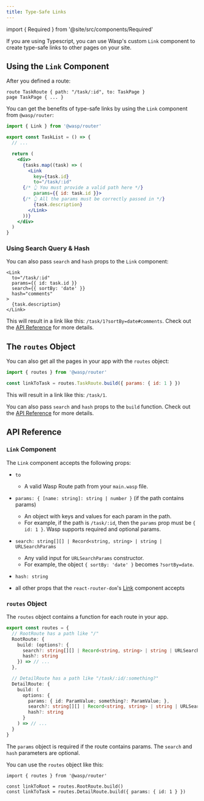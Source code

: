 ```yaml
---
title: Type-Safe Links
---
```


import { Required } from '@site/src/components/Required'

If you are using Typescript, you can use Wasp's custom `Link` component to create type-safe links to other pages on your site.

## Using the `Link` Component

After you defined a route:

```wasp title="main.wasp"
route TaskRoute { path: "/task/:id", to: TaskPage }
page TaskPage { ... }
```

You can get the benefits of type-safe links by using the `Link` component from `@wasp/router`:

```jsx title="TaskList.tsx"
import { Link } from '@wasp/router'

export const TaskList = () => {
  // ...

  return (
    <div>
      {tasks.map((task) => (
        <Link
          key={task.id}
          to="/task/:id"
      {/* 👆 You must provide a valid path here */} 
          params={{ id: task.id }}>
      {/* 👆 All the params must be correctly passed in */}   
          {task.description}
        </Link>
      ))}
    </div>
  )
}
```

### Using Search Query & Hash

You can also pass `search` and `hash` props to the `Link` component:

```tsx title="TaskList.tsx"
<Link
  to="/task/:id"
  params={{ id: task.id }}
  search={{ sortBy: 'date' }}
  hash="comments"
>
  {task.description}
</Link>
```

This will result in a link like this: `/task/1?sortBy=date#comments`. Check out the [API Reference](#link-component) for more details.

## The `routes` Object

You can also get all the pages in your app with the `routes` object:

```jsx title="TaskList.tsx"
import { routes } from '@wasp/router'

const linkToTask = routes.TaskRoute.build({ params: { id: 1 } })
```

This will result in a link like this: `/task/1`.

You can also pass `search` and `hash` props to the `build` function. Check out the [API Reference](#routes-object) for more details.


## API Reference

### `Link` Component

The `Link` component accepts the following props:
- `to` <Required />

  - A valid Wasp Route path from your `main.wasp` file.

- `params: { [name: string]: string | number }` <Required /> (if the path contains params)

  - An object with keys and values for each param in the path.
  - For example, if the path is `/task/:id`, then the `params` prop must be `{ id: 1 }`. Wasp supports required and optional params.

- `search: string[][] | Record<string, string> | string | URLSearchParams`

  - Any valid input for `URLSearchParams` constructor.
  - For example, the object `{ sortBy: 'date' }` becomes `?sortBy=date`.

- `hash: string`
- all other props that the `react-router-dom`'s [Link](https://v5.reactrouter.com/web/api/Link) component accepts


### `routes` Object

The `routes` object contains a function for each route in your app.

```ts title="router.tsx"
export const routes = {
  // RootRoute has a path like "/"
  RootRoute: {
    build: (options?: {
      search?: string[][] | Record<string, string> | string | URLSearchParams
      hash?: string
    }) => // ...
  },

  // DetailRoute has a path like "/task/:id/:something?"
  DetailRoute: {
    build: (
      options: {
        params: { id: ParamValue; something?: ParamValue; },
        search?: string[][] | Record<string, string> | string | URLSearchParams
        hash?: string
      }
    ) => // ...
  }
}
```

The `params` object is required if the route contains params. The `search` and `hash` parameters are optional.

You can use the `routes` object like this:

```tsx
import { routes } from '@wasp/router'

const linkToRoot = routes.RootRoute.build()
const linkToTask = routes.DetailRoute.build({ params: { id: 1 } })
```
